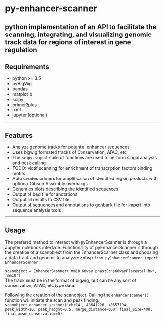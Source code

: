 # py-enhancer-scanner
python implementation of an API to facilitate the scanning, integrating, and visualizing genomic track data for regions of interest in gene regulation
---

## Requirements
- python >= 3.5
- pyBigWig
- pandas
- matplotlib
- scipy
- primer3plus
- lxml
- jupyter (optional)

---

## Features
- Analyze genome tracks for potential enhancer sequences
- Uses bigwig formated tracks of Conservation, ATAC, etc
- The `scipy.signal` suite of functions are used to perform singal analysis and peak calling
- TODO: Motif scanning for enrichment of transcription factors binding motifs
- Auto creates primers for amplification of identified region products with optional Gibson Assembly overhangs
- Generates plots describing the identified sequences
- Output of bed file for anotations
- Output all results to CSV file
- Output of sequences and annotations to genbank file for import into sequence analysis tools
---

## Usage
The prefered method to interact with pyEnhancerScanner is through a Jupyter notebook interface. Functionality of pyEnhancerScanner is through the creation of a scanobject from the EnhancerScanner class and choosing a data track and genome to analyze: 
&nbsp
`from pyEnhancerScanner import EnhancerScanner`

`scanobject = EnhancerScanner('mm10.60way.phastCons60wayPlacental.bw', 'mm10')`  
The track must be in the format of bigwig, but can be any sort of conservation, ATAC, etc type data.

Following the creation of the scanobject. Calling the `enhancerscanner()` function will initiate the scan and peak finding.
`scanobject.enhancer_scanner('chr14', 48641226, 48657194, peak_width=10, peak_height=0.5, merge_distance=500, final_size=400, final_mean_conservation=0)`  
